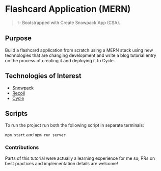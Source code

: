 # Flashcard Application (MERN)

> ✨ Bootstrapped with Create Snowpack App (CSA).

## Purpose

Build a flashcard application from scratch using a MERN stack using new technologies that are changing development and write a blog tutorial entry on the process of creating it and deploying it to Cycle.

## Technologies of Interest

* [Snowpack](https://snowpack.dev)
* [Recoil](https://recoiljs.org/)
* [Cycle](https://cycle.io)

## Scripts

To run the project run both the following script in separate terminals:

`npm start` and `npm run server`

### Contributions

Parts of this tutorial were actually a learning experience for me so, PRs on best practices and implementation details are welcome!
